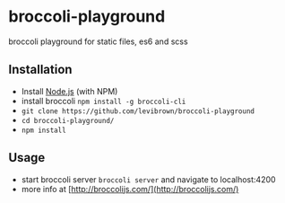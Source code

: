 # broccoli-playground
broccoli playground for static files, es6 and scss



## Installation

* Install [Node.js](http://nodejs.org/) (with NPM)
* install broccoli `npm install -g broccoli-cli`
* `git clone https://github.com/levibrown/broccoli-playground`
* `cd broccoli-playground/`
* `npm install`

## Usage

* start broccoli server `broccoli server` and navigate to localhost:4200
* more info at [http://broccolijs.com/](http://broccolijs.com/)
